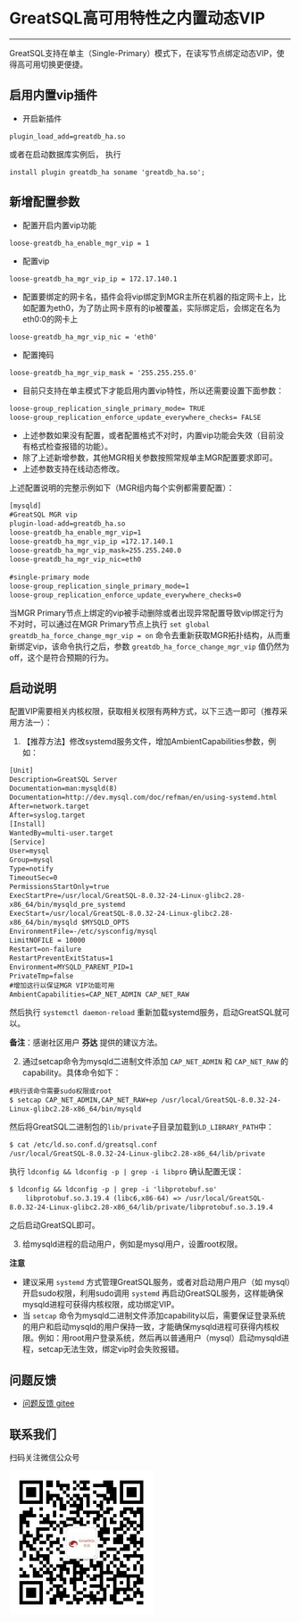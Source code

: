 # GreatSQL高可用特性之内置动态VIP
---

GreatSQL支持在单主（Single-Primary）模式下，在读写节点绑定动态VIP，使得高可用切换更便捷。

## 启用内置vip插件
- 开启新插件
```
plugin_load_add=greatdb_ha.so
```

或者在启动数据库实例后， 执行
```
install plugin greatdb_ha soname 'greatdb_ha.so';
```

## 新增配置参数
- 配置开启内置vip功能
```
loose-greatdb_ha_enable_mgr_vip = 1
```
- 配置vip
```
loose-greatdb_ha_mgr_vip_ip = 172.17.140.1
```
- 配置要绑定的网卡名，插件会将vip绑定到MGR主所在机器的指定网卡上，比如配置为eth0，为了防止网卡原有的ip被覆盖，实际绑定后，会绑定在名为eth0:0的网卡上
```
loose-greatdb_ha_mgr_vip_nic = 'eth0'
```
- 配置掩码
```
loose-greatdb_ha_mgr_vip_mask = '255.255.255.0'
```
- 目前只支持在单主模式下才能启用内置vip特性，所以还需要设置下面参数：
```
loose-group_replication_single_primary_mode= TRUE
loose-group_replication_enforce_update_everywhere_checks= FALSE
```
- 上述参数如果没有配置，或者配置格式不对时，内置vip功能会失效（目前没有格式检查报错的功能）。
- 除了上述新增参数，其他MGR相关参数按照常规单主MGR配置要求即可。
- 上述参数支持在线动态修改。

上述配置说明的完整示例如下（MGR组内每个实例都需要配置）：
```
[mysqld]
#GreatSQL MGR vip
plugin-load-add=greatdb_ha.so
loose-greatdb_ha_enable_mgr_vip=1
loose-greatdb_ha_mgr_vip_ip =172.17.140.1
loose-greatdb_ha_mgr_vip_mask=255.255.240.0
loose-greatdb_ha_mgr_vip_nic=eth0

#single-primary mode
loose-group_replication_single_primary_mode=1
loose-group_replication_enforce_update_everywhere_checks=0
```

当MGR Primary节点上绑定的vip被手动删除或者出现异常配置导致vip绑定行为不对时，可以通过在MGR Primary节点上执行 `set global greatdb_ha_force_change_mgr_vip = on` 命令去重新获取MGR拓扑结构，从而重新绑定vip，该命令执行之后，参数  `greatdb_ha_force_change_mgr_vip` 值仍然为off，这个是符合预期的行为。

## 启动说明
配置VIP需要相关内核权限，获取相关权限有两种方式，以下三选一即可（推荐采用方法一）：

1. 【推荐方法】修改systemd服务文件，增加AmbientCapabilities参数，例如：
```
[Unit]
Description=GreatSQL Server
Documentation=man:mysqld(8)
Documentation=http://dev.mysql.com/doc/refman/en/using-systemd.html
After=network.target
After=syslog.target
[Install]
WantedBy=multi-user.target
[Service]
User=mysql
Group=mysql
Type=notify
TimeoutSec=0
PermissionsStartOnly=true
ExecStartPre=/usr/local/GreatSQL-8.0.32-24-Linux-glibc2.28-x86_64/bin/mysqld_pre_systemd
ExecStart=/usr/local/GreatSQL-8.0.32-24-Linux-glibc2.28-x86_64/bin/mysqld $MYSQLD_OPTS
EnvironmentFile=-/etc/sysconfig/mysql
LimitNOFILE = 10000
Restart=on-failure
RestartPreventExitStatus=1
Environment=MYSQLD_PARENT_PID=1
PrivateTmp=false
#增加这行以保证MGR VIP功能可用
AmbientCapabilities=CAP_NET_ADMIN CAP_NET_RAW
```
然后执行 `systemctl daemon-reload` 重新加载systemd服务，启动GreatSQL就可以。

**备注**：感谢社区用户 **芬达** 提供的建议方法。

2. 通过setcap命令为mysqld二进制文件添加 `CAP_NET_ADMIN` 和 `CAP_NET_RAW` 的capability。具体命令如下：
```shell
#执行该命令需要sudo权限或root
$ setcap CAP_NET_ADMIN,CAP_NET_RAW+ep /usr/local/GreatSQL-8.0.32-24-Linux-glibc2.28-x86_64/bin/mysqld
```

然后将GreatSQL二进制包的`lib/private`子目录加载到`LD_LIBRARY_PATH`中：
```
$ cat /etc/ld.so.conf.d/greatsql.conf
/usr/local/GreatSQL-8.0.32-24-Linux-glibc2.28-x86_64/lib/private
```

执行 `ldconfig && ldconfig -p | grep -i libpro` 确认配置无误：
```
$ ldconfig && ldconfig -p | grep -i 'libprotobuf.so'
	libprotobuf.so.3.19.4 (libc6,x86-64) => /usr/local/GreatSQL-8.0.32-24-Linux-glibc2.28-x86_64/lib/private/libprotobuf.so.3.19.4
```

之后启动GreatSQL即可。

3. 给mysqld进程的启动用户，例如是mysql用户，设置root权限。

**注意**
- 建议采用 `systemd` 方式管理GreatSQL服务，或者对启动用户用户（如 mysql）开启sudo权限，利用sudo调用 `systemd` 再启动GreatSQL服务，这样能确保mysqld进程可获得内核权限，成功绑定VIP。
- 当 `setcap` 命令为mysqld二进制文件添加capability以后，需要保证登录系统的用户和启动mysqld的用户保持一致，才能确保mysqld进程可获得内核权限。例如：用root用户登录系统，然后再以普通用户（mysql）启动mysqld进程，setcap无法生效，绑定vip时会失败报错。



**问题反馈**
---
- [问题反馈 gitee](https://gitee.com/GreatSQL/GreatSQL-Manual/issues)


**联系我们**
---

扫码关注微信公众号

![greatsql-wx](../greatsql-wx.jpg)
